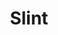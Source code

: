 ---
title: "Slint"
summary: "Slint was an American rock band formed in Louisville, KY in 1986. They disbanded following the recording of their second full-length album, Spiderland, in 1991. In 2005, 2007 and 2014 the band reunited to play a number of live shows. On the 2007 tour dates, in addition to performing songs from Spiderland and the untitled 10\", they also debuted a new composition called \"King's Approach.\" Their 2014 tour coincided with the release of a box set compiling a remastered version of the Spiderland LP, previously unreleased studio outtakes and demos, and a new documentary film about their origins and the Louisville music scene."
image: "slint.jpg"
apple_music_artist_url: "https://music.apple.com/gb/artist/slint/18280238"
---